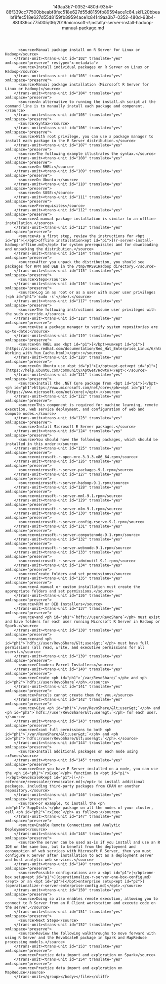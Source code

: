 <?xml version="1.0"?><xliff version="1.2" xmlns="urn:oasis:names:tc:xliff:document:1.2" xmlns:xsi="http://www.w3.org/2001/XMLSchema-instance" xsi:schemaLocation="urn:oasis:names:tc:xliff:document:1.2 xliff-core-1.2-transitional.xsd"><file datatype="xml" original="r-server-install-hadoop-manual-package.md" source-language="en-US" target-language="en-US"><header><tool tool-id="mdxliff" tool-name="mdxliff" tool-version="1.0-1931010" tool-company="Microsoft" /><xliffext:skl_file_name xmlns:xliffext="urn:microsoft:content:schema:xliffextensions">149aa3b7-0352-480d-93b4-88f339cc77500bbeabf8fec518e627d55d8159fb89594ace1c84.skl</xliffext:skl_file_name><xliffext:version xmlns:xliffext="urn:microsoft:content:schema:xliffextensions">1.2</xliffext:version><xliffext:ms.openlocfilehash xmlns:xliffext="urn:microsoft:content:schema:xliffextensions">0bbeabf8fec518e627d55d8159fb89594ace1c84</xliffext:ms.openlocfilehash><xliffext:ms.sourcegitcommit xmlns:xliffext="urn:microsoft:content:schema:xliffextensions">149aa3b7-0352-480d-93b4-88f339cc7750</xliffext:ms.sourcegitcommit><xliffext:ms.lasthandoff xmlns:xliffext="urn:microsoft:content:schema:xliffextensions">05/06/2019</xliffext:ms.lasthandoff><xliffext:ms.openlocfilepath xmlns:xliffext="urn:microsoft:content:schema:xliffextensions">microsoft-r\install\r-server-install-hadoop-manual-package.md</xliffext:ms.openlocfilepath></header><body><group id="content" extype="content"><trans-unit id="101" translate="yes" xml:space="preserve" restype="x-metadata">
          <source>Manual package install on R Server for Linux or Hadoop</source>
        </trans-unit><trans-unit id="102" translate="yes" xml:space="preserve" restype="x-metadata">
          <source>Install individual packages on R Server on Linux or Hadoop</source>
        </trans-unit><trans-unit id="103" translate="yes" xml:space="preserve">
          <source>Manual package installation (Microsoft R Server for Linux or Hadoop)</source>
        </trans-unit><trans-unit id="104" translate="yes" xml:space="preserve">
          <source>An alternative to running the install.sh script at the command line is to manually install each package and component.</source>
        </trans-unit><trans-unit id="105" translate="yes" xml:space="preserve">
          <source>Syntax</source>
        </trans-unit><trans-unit id="106" translate="yes" xml:space="preserve">
          <source>With root privilege, you can use a package manager to install each package in the R Server distribution.</source>
        </trans-unit><trans-unit id="107" translate="yes" xml:space="preserve">
          <source>The following example illustrates the syntax.</source>
        </trans-unit><trans-unit id="108" translate="yes" xml:space="preserve">
          <source>On RHEL:</source>
        </trans-unit><trans-unit id="109" translate="yes" xml:space="preserve">
          <source>On Ubuntu:</source>
        </trans-unit><trans-unit id="110" translate="yes" xml:space="preserve">
          <source>On SUSE:</source>
        </trans-unit><trans-unit id="111" translate="yes" xml:space="preserve">
          <source>Prerequisites</source>
        </trans-unit><trans-unit id="112" translate="yes" xml:space="preserve">
          <source>A manual package installation is similar to an offline installation.</source>
        </trans-unit><trans-unit id="113" translate="yes" xml:space="preserve">
          <source>As a first step, review the instructions for <bpt id="p1">[</bpt>offline installation<ept id="p1">](r-server-install-hadoop-offline.md)</ept> for system prerequisites and for downloading and unpacking the distribution.</source>
        </trans-unit><trans-unit id="114" translate="yes" xml:space="preserve">
          <source>After you unpack the distribution, you should see packages for RPM and DEB in the /tmp/MRS91Hadoop directory.</source>
        </trans-unit><trans-unit id="115" translate="yes" xml:space="preserve">
          <source>Steps</source>
        </trans-unit><trans-unit id="116" translate="yes" xml:space="preserve">
          <source>Log in as root or as a user with super user privileges (<ph id="ph1">`sudo -s`</ph>).</source>
        </trans-unit><trans-unit id="117" translate="yes" xml:space="preserve">
          <source>The following instructions assume user privileges with the sudo override.</source>
        </trans-unit><trans-unit id="118" translate="yes" xml:space="preserve">
          <source>Use a package manager to verify system repositories are up-to-date:</source>
        </trans-unit><trans-unit id="119" translate="yes" xml:space="preserve">
          <source>On RHEL use <bpt id="p1">[</bpt>yum<ept id="p1">](https://access.redhat.com/documentation/Red_Hat_Enterprise_Linux/6/html/Deployment_Guide/sec-Working_with_Yum_Cache.html)</ept>:</source>
        </trans-unit><trans-unit id="120" translate="yes" xml:space="preserve">
          <source>On Ubuntu use <bpt id="p1">[</bpt>apt-get<ept id="p1">](https://help.ubuntu.com/community/AptGet/Howto)</ept>:</source>
        </trans-unit><trans-unit id="121" translate="yes" xml:space="preserve">
          <source>Install the .NET Core package from <bpt id="p1">[</bpt><ph id="ph1">https://www.microsoft.com/net/core</ph><ept id="p1">](https://www.microsoft.com/net/core)</ept>.</source>
        </trans-unit><trans-unit id="122" translate="yes" xml:space="preserve">
          <source>This component is required for machine learning, remote execution, web service deployment, and configuration of web and compute nodes.</source>
        </trans-unit><trans-unit id="123" translate="yes" xml:space="preserve">
          <source>Install Microsoft R Server packages.</source>
        </trans-unit><trans-unit id="124" translate="yes" xml:space="preserve">
          <source>You should have the following packages, which should be installed in this order:</source>
        </trans-unit><trans-unit id="125" translate="yes" xml:space="preserve">
          <source>microsoft-r-open-mro-3.3.3.x86_64.rpm</source>
        </trans-unit><trans-unit id="126" translate="yes" xml:space="preserve">
          <source>microsoft-r-server-packages-9.1.rpm</source>
        </trans-unit><trans-unit id="127" translate="yes" xml:space="preserve">
          <source>microsoft-r-server-hadoop-9.1.rpm</source>
        </trans-unit><trans-unit id="128" translate="yes" xml:space="preserve">
          <source>microsoft-r-server-mml-9.1.rpm</source>
        </trans-unit><trans-unit id="129" translate="yes" xml:space="preserve">
          <source>microsoft-r-server-mlm-9.1.rpm</source>
        </trans-unit><trans-unit id="130" translate="yes" xml:space="preserve">
          <source>microsoft-r-server-config-rserve-9.1.rpm</source>
        </trans-unit><trans-unit id="131" translate="yes" xml:space="preserve">
          <source>microsoft-r-server-computenode-9.1.rpm</source>
        </trans-unit><trans-unit id="132" translate="yes" xml:space="preserve">
          <source>microsoft-r-server-webnode-9.1.rpm</source>
        </trans-unit><trans-unit id="133" translate="yes" xml:space="preserve">
          <source>microsoft-r-server-adminutil-9.1.rpm</source>
        </trans-unit><trans-unit id="134" translate="yes" xml:space="preserve">
          <source>Create folders and set permissions</source>
        </trans-unit><trans-unit id="135" translate="yes" xml:space="preserve">
          <source>A manual or custom installation must create the appropriate folders and set permissions.</source>
        </trans-unit><trans-unit id="136" translate="yes" xml:space="preserve">
          <source>RPM or DEB Installers</source>
        </trans-unit><trans-unit id="137" translate="yes" xml:space="preserve">
          <source>and <ph id="ph1">`hdfs://user/RevoShare`</ph> must exist and have folders for each user running Microsoft R Server in Hadoop or Spark.</source>
        </trans-unit><trans-unit id="138" translate="yes" xml:space="preserve">
          <source>and <ph id="ph1">`hdfs://user/RevoShare/&lt;user&gt;`</ph> must have full permissions (all read, write, and executive permissions for all users).</source>
        </trans-unit><trans-unit id="139" translate="yes" xml:space="preserve">
          <source>Cloudera Parcel Installers</source>
        </trans-unit><trans-unit id="140" translate="yes" xml:space="preserve">
          <source>Create <ph id="ph1">`/var/RevoShare/`</ph> and <ph id="ph2">`hdfs://user/RevoShare`</ph>.</source>
        </trans-unit><trans-unit id="141" translate="yes" xml:space="preserve">
          <source>Parcels cannot create them for you.</source>
        </trans-unit><trans-unit id="142" translate="yes" xml:space="preserve">
          <source>Give <ph id="ph1">`/var/RevoShare/&lt;user&gt;`</ph> and <ph id="ph2">`hdfs://user/RevoShare/&lt;user&gt;`</ph> for each user.</source>
        </trans-unit><trans-unit id="143" translate="yes" xml:space="preserve">
          <source>Grant full permissions to both <ph id="ph1">`/var/RevoShare/&lt;user&gt;`</ph> and <ph id="ph2">`hdfs://user/RevoShare/&lt;user&gt;`</ph>.</source>
        </trans-unit><trans-unit id="144" translate="yes" xml:space="preserve">
          <source>Install additional packages on each node using rxExec</source>
        </trans-unit><trans-unit id="145" translate="yes" xml:space="preserve">
          <source>Once you have R Server installed on a node, you can use the <ph id="ph1">`rxExec`</ph> function in <bpt id="p1">[</bpt>RevoScaleR<ept id="p1">](~/r-reference/revoscaler/revoscaler.md)</ept> to install additional packages, including third-party packages from CRAN or another repository.</source>
        </trans-unit><trans-unit id="146" translate="yes" xml:space="preserve">
          <source>For example, to install the <ph id="ph1">`SuppDists`</ph> package on all the nodes of your cluster, call <ph id="ph2">`rxExec`</ph> as follows:</source>
        </trans-unit><trans-unit id="147" translate="yes" xml:space="preserve">
          <source>Enable Remote Connections and Analytic Deployment</source>
        </trans-unit><trans-unit id="148" translate="yes" xml:space="preserve">
          <source>The server can be used as-is if you install and use an R IDE on the same box, but to benefit from the deployment and consumption of web services with Microsoft R Server, then you must configure R Server after installation to act as a deployment server and host analytic web services.</source>
        </trans-unit><trans-unit id="149" translate="yes" xml:space="preserve">
          <source>Possible configurations are a <bpt id="p1">[</bpt>one-box setup<ept id="p1">](operationalize-r-server-one-box-config.md)</ept> or an <bpt id="p2">[</bpt>enterprise setup<ept id="p2">](operationalize-r-server-enterprise-config.md)</ept>.</source>
        </trans-unit><trans-unit id="150" translate="yes" xml:space="preserve">
          <source>Doing so also enables remote execution, allowing you to connect to R Server from an R Client workstation and execute code on the server.</source>
        </trans-unit><trans-unit id="151" translate="yes" xml:space="preserve">
          <source>Next Steps</source>
        </trans-unit><trans-unit id="152" translate="yes" xml:space="preserve">
          <source>Review the following walkthroughs to move forward with using R Server and the RevoScaleR package in Spark and MapReduce processing models.</source>
        </trans-unit><trans-unit id="153" translate="yes" xml:space="preserve">
          <source>Practice data import and exploration on Spark</source>
        </trans-unit><trans-unit id="154" translate="yes" xml:space="preserve">
          <source>Practice data import and exploration on MapReduce</source>
        </trans-unit></group></body></file></xliff>